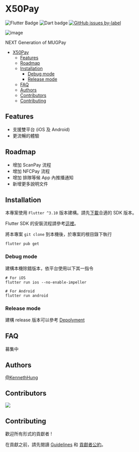 # X50Pay

![Flutter Badge][Flutter badge]
![Dart badge][Dart badge]
[![GitHub issues by-label][Issue badge]](https://github.com/maple135790/x50pay/issues)

![image](https://pay.x50.fun/static/50paylogo.png)

NEXT Generation of MUGPay

- [X50Pay](#x50pay)
  - [Features](#features)
  - [Roadmap](#roadmap)
  - [Installation](#installation)
    - [Debug mode](#debug-mode)
    - [Release mode](#release-mode)
  - [FAQ](#faq)
  - [Authors](#authors)
  - [Contributors](#contributors)
  - [Contributing](#contributing)

## Features

- 支援雙平台 (iOS 及 Android)
- 更流暢的體驗

## Roadmap

- 增加 ScanPay 流程
- 增加 NFCPay 流程
- 增加 排隊等候 App 內推播通知
- 新增更多說明文件

## Installation

本專案使用 `Flutter ^3.10` 版本建構。請先[下載][Flutter SDK]合適的 SDK 版本。

Flutter SDK 的安裝流程請參考[這裡][Flutter installation]。

將本專案 `git clone` 到本機後，於專案的根目錄下執行

```
flutter pub get
```

### Debug mode

建構本機除錯版本，依平台使用以下其一指令

```
# For iOS
flutter run ios --no-enable-impeller

# For Android
flutter run android
```

### Release mode

建構 release 版本可以參考 [Depolyment][Release Depolyment]

## FAQ

募集中

## Authors

[@KennethHung][Kenneth Github]

## Contributors

<a href="https://github.com/maple135790/x50pay/graphs/contributors">
  <img src="https://contrib.rocks/image?repo=maple135790/x50pay"/>
</a>

## Contributing

歡迎所有形式的貢獻者 !

在貢獻之前，請先閱讀 [Guidelines][Guideline file] 和 [貢獻者公約][Code of Conduct file]。

[Guideline file]: CONTRIBUTING.md
[Code of Conduct file]: CODE_OF_CONDUCT.md
[Issue badge]: https://img.shields.io/github/issues/GeekyAnts/infinite-carousel-flutter?label=issues
[Kenneth Github]: https://github.com/maple135790
[Release Depolyment]: https://docs.flutter.dev/deployment
[Flutter SDK]: https://docs.flutter.dev/release/archive
[Flutter installation]: https://docs.flutter.dev/get-started/install
[Flutter badge]: https://img.shields.io/badge/version-3.10-brightgreen?logo=flutter
[Dart badge]: https://img.shields.io/badge/dynamic/yaml?url=https%3A%2F%2Fraw.githubusercontent.com%2Fmaple135790%2Fx50pay%2Fmaster%2Fpubspec.yaml&query=%24.environment.sdk&logo=dart&label=version
